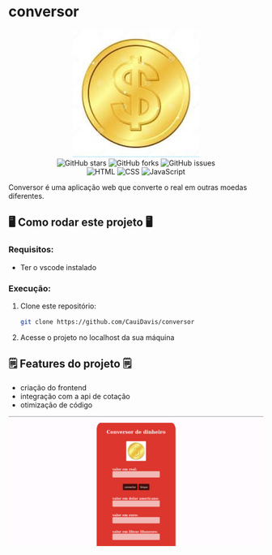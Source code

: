 # conversor

<div align="center">
<img src="https://github.com/CauiDavis/conversor/raw/main/images/coin.jpeg" width="250" />

<div data-badges>
  <img src="https://img.shields.io/github/stars/CauiDavis/conversor?style=for-the-badge" alt="GitHub stars" />
  <img src="https://img.shields.io/github/forks/CauiDavis/conversor?style=for-the-badge" alt="GitHub forks" />
  <img src="https://img.shields.io/github/issues/CauiDavis/conversor?style=for-the-badge" alt="GitHub issues" />
</div>

<div data-badges>
  <img src="https://img.shields.io/badge/HTML5-E34F26?style=for-the-badge&logo=html5&logoColor=white" alt="HTML" />
  <img src="https://img.shields.io/badge/CSS3-1572B6?style=for-the-badge&logo=css3&logoColor=white" alt="CSS" />
  <img src="https://img.shields.io/badge/JavaScript-F7DF1E?style=for-the-badge&logo=JavaScript&logoColor=white" alt="JavaScript" />
</div>
</div>

Conversor é uma aplicação web que converte o real em outras moedas diferentes.

## 🖥️ Como rodar este projeto 🖥️

### Requisitos:

- Ter o vscode instalado

### Execução:

1. Clone este repositório:

   ```sh
   git clone https://github.com/CauiDavis/conversor
   ```

2. Acesse o projeto no localhost da sua máquina

## 🗒️ Features do projeto 🗒️

- criação do frontend
- integração com a api de cotação
- otimização de código
<div align="center">
  <img src="https://github.com/CauiDavis/conversor/raw/main/images/conversor-de-dinheiro.png" width="1000"/>
<div/>
